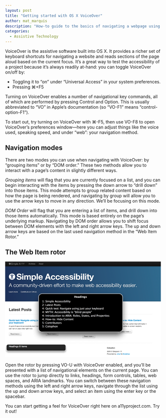 ```yaml
---
layout: post
title: "Getting started with OS X VoiceOver"
author: mat_marquis
description: "How-to guide to the basics of navigating a webpage using Apple’s VoiceOver screen reader, included in OS X."
categories:
  - Assistive Technology
---
```


VoiceOver is the assistive software built into OS X. It provides a richer set of keyboard shortcuts for navigating a website and reads sections of the page aloud based on the current focus. It’s a great way to test the accessibility of a project because it’s always readily at-hand: you can toggle VoiceOver on/off by:

* Toggling it to “on” under “Universal Access” in your system preferences.
* Pressing ⌘+F5

Turning on VoiceOver enables a number of navigational key commands, all of which are performed by pressing Control and Option. This is usually abbreviated to “VO” in Apple’s documentation (so “VO-F1” means “control-option-F1”).

To start out, try turning on VoiceOver with ⌘-F5, then use VO-F8 to open VoiceOver’s preferences window—here you can adjust things like the voice used, speaking speed, and under “web”: your navigation method.

## Navigation modes

There are two modes you can use when navigating with VoiceOver: by “grouping items” or by “DOM order.” These two methods allow you to interact with a page’s content in slightly different ways.

*Grouping items* will flag that you are currently focused on a list, and you can begin interacting with the items by pressing the down arrow to “drill down” into those items. This mode attempts to group related content based on how the page is being rendered, and navigating by group will allow you to use the arrow keys to move in any direction. We’ll be focusing on this mode.

*DOM Order* will flag that you are entering a list of items, and  drill down into those items automatically. This mode is based entirely on the page’s underlying markup. Navigating by DOM order allows you to shift focus between DOM elements with the left and right arrow keys. The up and down arrow keys are based on the last used navigation method in the “Web Item Rotor.”

## The Web Item rotor ##

<img src="/img/rotor.png" alt="Screenshot of OS X VoiceOver’s Web Item Rotor listing navigational headings on a11yproject.com">

Open the rotor by pressing VO-U with VoiceOver enabled, and you’ll be presented with a list of navigational elements on the current page. You can use the rotor to jump directly to links, headings, form controls, tables, web spaces, and ARIA landmarks. You can switch between these navigation methods using the left and right arrow keys, navigate through the list using the up and down arrow keys, and select an item using the enter key or the spacebar.

You can start getting a feel for VoiceOver right here on a11yproject.com. Try it out!
